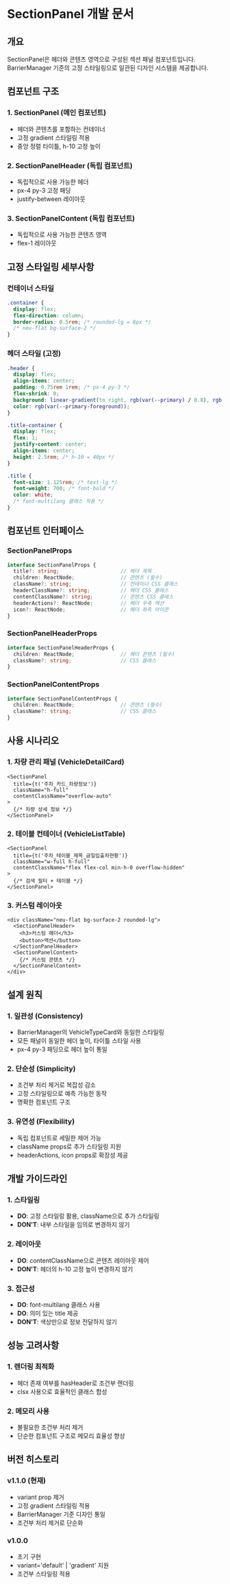 # SectionPanel 개발 문서

## 개요

SectionPanel은 헤더와 콘텐츠 영역으로 구성된 섹션 패널 컴포넌트입니다. BarrierManager 기준의 고정 스타일링으로 일관된 디자인 시스템을 제공합니다.

## 컴포넌트 구조

### 1. SectionPanel (메인 컴포넌트)
- 헤더와 콘텐츠를 포함하는 컨테이너
- 고정 gradient 스타일링 적용
- 중앙 정렬 타이틀, h-10 고정 높이

### 2. SectionPanelHeader (독립 컴포넌트) 
- 독립적으로 사용 가능한 헤더
- px-4 py-3 고정 패딩
- justify-between 레이아웃

### 3. SectionPanelContent (독립 컴포넌트)
- 독립적으로 사용 가능한 콘텐츠 영역
- flex-1 레이아웃

## 고정 스타일링 세부사항

### 컨테이너 스타일
```css
.container {
  display: flex;
  flex-direction: column;
  border-radius: 0.5rem; /* rounded-lg = 8px */
  /* neu-flat bg-surface-2 */
}
```

### 헤더 스타일 (고정)
```css
.header {
  display: flex;
  align-items: center;
  padding: 0.75rem 1rem; /* px-4 py-3 */
  flex-shrink: 0;
  background: linear-gradient(to right, rgb(var(--primary) / 0.8), rgb(var(--primary) / 0.6));
  color: rgb(var(--primary-foreground));
}

.title-container {
  display: flex;
  flex: 1;
  justify-content: center;
  align-items: center;
  height: 2.5rem; /* h-10 = 40px */
}

.title {
  font-size: 1.125rem; /* text-lg */
  font-weight: 700; /* font-bold */
  color: white;
  /* font-multilang 클래스 적용 */
}
```

## 컴포넌트 인터페이스

### SectionPanelProps
```typescript
interface SectionPanelProps {
  title?: string;                    // 헤더 제목
  children: ReactNode;               // 콘텐츠 (필수)
  className?: string;                // 컨테이너 CSS 클래스
  headerClassName?: string;          // 헤더 CSS 클래스  
  contentClassName?: string;         // 콘텐츠 CSS 클래스
  headerActions?: ReactNode;         // 헤더 우측 액션
  icon?: ReactNode;                  // 헤더 좌측 아이콘
}
```

### SectionPanelHeaderProps  
```typescript
interface SectionPanelHeaderProps {
  children: ReactNode;               // 헤더 콘텐츠 (필수)
  className?: string;                // CSS 클래스
}
```

### SectionPanelContentProps
```typescript
interface SectionPanelContentProps {
  children: ReactNode;               // 콘텐츠 (필수)
  className?: string;                // CSS 클래스
}
```

## 사용 시나리오

### 1. 차량 관리 패널 (VehicleDetailCard)
```tsx
<SectionPanel 
  title={t('주차_카드_차량정보')}
  className="h-full"
  contentClassName="overflow-auto"
>
  {/* 차량 상세 정보 */}
</SectionPanel>
```

### 2. 테이블 컨테이너 (VehicleListTable)
```tsx
<SectionPanel 
  title={t('주차_테이블_제목_금일입출차현황')}
  className="w-full h-full"
  contentClassName="flex flex-col min-h-0 overflow-hidden"
>
  {/* 검색 필터 + 테이블 */}
</SectionPanel>
```

### 3. 커스텀 레이아웃
```tsx
<div className="neu-flat bg-surface-2 rounded-lg">
  <SectionPanelHeader>
    <h3>커스텀 헤더</h3>
    <button>액션</button>
  </SectionPanelHeader>
  <SectionPanelContent>
    {/* 커스텀 콘텐츠 */}
  </SectionPanelContent>
</div>
```

## 설계 원칙

### 1. 일관성 (Consistency)
- BarrierManager의 VehicleTypeCard와 동일한 스타일링
- 모든 패널이 동일한 헤더 높이, 타이틀 스타일 사용
- px-4 py-3 패딩으로 헤더 높이 통일

### 2. 단순성 (Simplicity)  
- 조건부 처리 제거로 복잡성 감소
- 고정 스타일링으로 예측 가능한 동작
- 명확한 컴포넌트 구조

### 3. 유연성 (Flexibility)
- 독립 컴포넌트로 세밀한 제어 가능
- className props로 추가 스타일링 지원
- headerActions, icon props로 확장성 제공

## 개발 가이드라인

### 1. 스타일링
- **DO**: 고정 스타일링 활용, className으로 추가 스타일링
- **DON'T**: 내부 스타일을 임의로 변경하지 않기

### 2. 레이아웃
- **DO**: contentClassName으로 콘텐츠 레이아웃 제어
- **DON'T**: 헤더의 h-10 고정 높이 변경하지 않기

### 3. 접근성
- **DO**: font-multilang 클래스 사용
- **DO**: 의미 있는 title 제공
- **DON'T**: 색상만으로 정보 전달하지 않기

## 성능 고려사항

### 1. 렌더링 최적화
- 헤더 존재 여부를 hasHeader로 조건부 렌더링
- clsx 사용으로 효율적인 클래스 합성

### 2. 메모리 사용
- 불필요한 조건부 처리 제거
- 단순한 컴포넌트 구조로 메모리 효율성 향상

## 버전 히스토리

### v1.1.0 (현재)
- variant prop 제거
- 고정 gradient 스타일링 적용  
- BarrierManager 기준 디자인 통일
- 조건부 처리 제거로 단순화

### v1.0.0
- 초기 구현
- variant='default' | 'gradient' 지원
- 조건부 스타일링 적용 